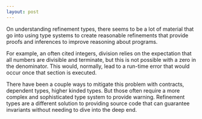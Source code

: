 ```yaml
---
layout: post
---
```


On understanding refinement types, there seems to be
a lot of material that go into using type systems
to create reasonable refinements that provide proofs
and inferences to improve reasoning about programs.

For example, an often cited integers, division
relies on the expectation that all numbers
are divisible and terminate, but this is not
possible with a zero in the denominator.
This would, normally, lead to a run-time error
that would occur once that section is executed.

There have been a couple ways to mitigate this
problem with contracts, dependent types,
higher kinded types. But those often
require a more complex and sophisticated
type system to provide warning. Refinement types
are a different solution to providing source
code that can guarantee invariants without
needing to dive into the deep end.
